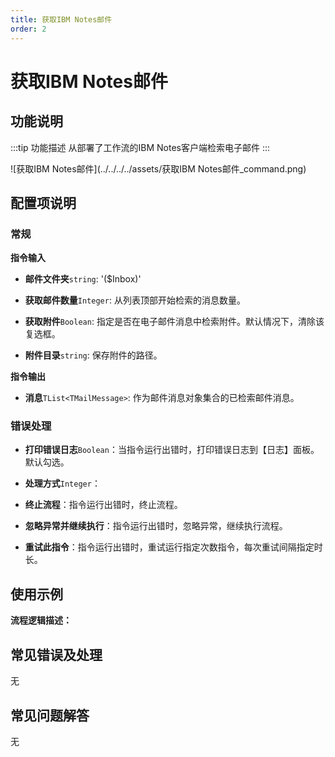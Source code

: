 ```yaml
---
title: 获取IBM Notes邮件
order: 2
---
```


# 获取IBM Notes邮件

## 功能说明

:::tip 功能描述
从部署了工作流的IBM Notes客户端检索电子邮件
:::

![获取IBM Notes邮件](../../../../assets/获取IBM Notes邮件_command.png)

## 配置项说明

### 常规

**指令输入**

- **邮件文件夹**`string`: '($Inbox)'

- **获取邮件数量**`Integer`: 从列表顶部开始检索的消息数量。

- **获取附件**`Boolean`: 指定是否在电子邮件消息中检索附件。默认情况下，清除该复选框。

- **附件目录**`string`: 保存附件的路径。


**指令输出**

- **消息**`TList<TMailMessage>`: 作为邮件消息对象集合的已检索邮件消息。

### 错误处理

- **打印错误日志**`Boolean`：当指令运行出错时，打印错误日志到【日志】面板。默认勾选。

- **处理方式**`Integer`：

 - **终止流程**：指令运行出错时，终止流程。

 - **忽略异常并继续执行**：指令运行出错时，忽略异常，继续执行流程。

 - **重试此指令**：指令运行出错时，重试运行指定次数指令，每次重试间隔指定时长。

## 使用示例

**流程逻辑描述：** 

## 常见错误及处理

无

## 常见问题解答

无

